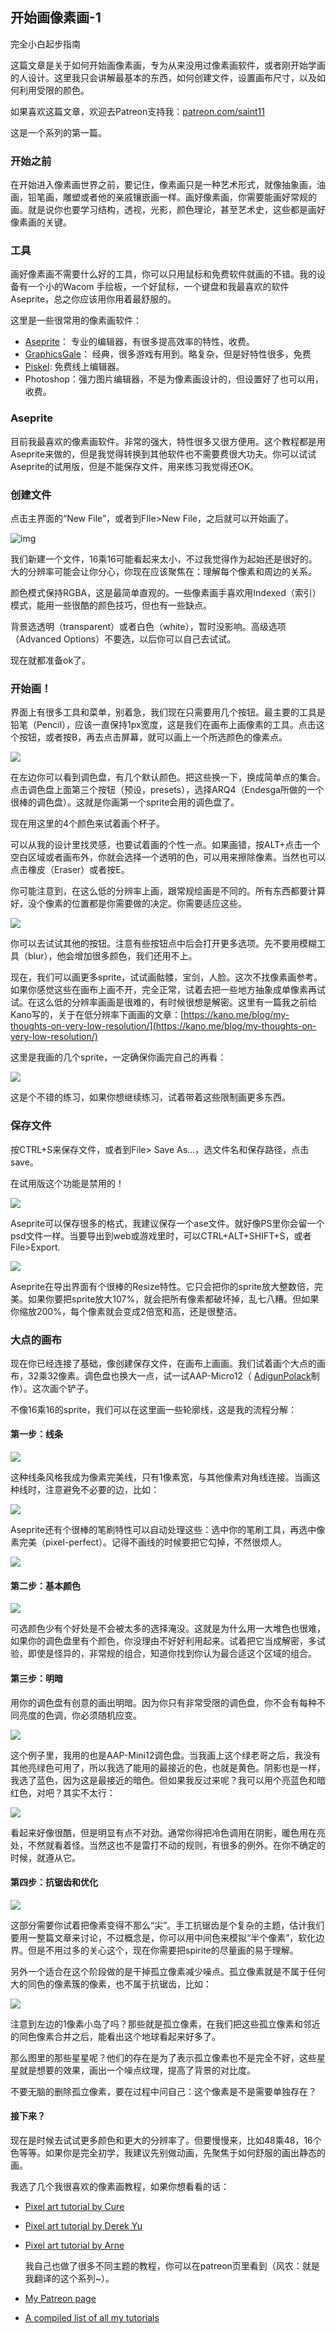## 开始画像素画-1

  完全小白起步指南

  这篇文章是关于如何开始画像素画，专为从来没用过像素画软件，或者刚开始学画的人设计。这里我只会讲解最基本的东西，如何创建文件，设置画布尺寸，以及如何利用受限的颜色。

  如果喜欢这篇文章，欢迎去Patreon支持我：[patreon.com/saint11](patreon.com/saint11)

  这是一个系列的第一篇。

### 开始之前

  在开始进入像素画世界之前，要记住，像素画只是一种艺术形式，就像抽象画，油画，铅笔画，雕塑或者他的亲戚镶嵌画一样。画好像素画，你需要能画好常规的画。就是说你也要学习结构，透视，光影，颜色理论，甚至艺术史，这些都是画好像素画的关键。

### 工具

  画好像素画不需要什么好的工具，你可以只用鼠标和免费软件就画的不错。我的设备有一个小的Wacom 手绘板，一个好鼠标，一个键盘和我最喜欢的软件Aseprite，总之你应该用你用着最舒服的。

  这里是一些很常用的像素画软件：

* [Aseprite](https://www.aseprite.org/)： 专业的编辑器，有很多提高效率的特性，收费。
* [GraphicsGale](https://graphicsgale.com/us/)： 经典，很多游戏有用到。略复杂，但是好特性很多，免费
* [Piskel](https://www.piskelapp.com/): 免费线上编辑器。
* Photoshop：强力图片编辑器，不是为像素画设计的，但设置好了也可以用，收费。

### Aseprite

  目前我最喜欢的像素画软件。非常的强大，特性很多又很方便用。这个教程都是用Aseprite来做的，但是我觉得转换到其他软件也不需要费很大功夫。你可以试试Aseprite的试用版，但是不能保存文件，用来练习我觉得还OK。

### 创建文件

  点击主界面的“New File”，或者到FIle>New File，之后就可以开始画了。

![img](assets/tutorials/t82/New_Sprite.png)

  我们新建一个文件，16乘16可能看起来太小，不过我觉得作为起始还是很好的。大的分辨率可能会让你分心，你现在应该聚焦在：理解每个像素和周边的关系。

  颜色模式保持RGBA，这是最简单直观的。一些像素画手喜欢用Indexed（索引）模式，能用一些很酷的颜色技巧，但也有一些缺点。

  背景选透明（transparent）或者白色（white），暂时没影响。高级选项（Advanced Options）不要选，以后你可以自己去试试。

  现在就都准备ok了。

### 开始画！

  界面上有很多工具和菜单，别着急，我们现在只需要用几个按钮。最主要的工具是铅笔（Pencil），应该一直保持1px宽度，这是我们在画布上画像素的工具。点击这个按钮，或者按B，再去点击屏幕，就可以画上一个所选颜色的像素点。

![](assets/tutorials/t82/workspace.png)

  在左边你可以看到调色盘，有几个默认颜色。把这些换一下，换成简单点的集合。点击调色盘上面第三个按钮（预设，presets），选择ARQ4（Endesga所做的一个很棒的调色盘）。这就是你画第一个sprite会用的调色盘了。

  现在用这里的4个颜色来试着画个杯子。

  可以从我的设计里找灵感，也要试着画的个性一点。如果画错，按ALT+点击一个空白区域或者画布外，你就会选择一个透明的色，可以用来擦除像素。当然也可以点击橡皮（Eraser）或者按E。

  你可能注意到，在这么低的分辨率上画，跟常规绘画是不同的。所有东西都要计算好，没个像素的位置都是你需要做的决定。你需要适应这些。

![](assets/tutorials/t82/Fill_Tool.png)

  你可以去试试其他的按钮。注意有些按钮点中后会打开更多选项。先不要用模糊工具（blur），他会增加很多颜色，我们还用不上。

  现在，我们可以画更多sprite，试试画骷髅，宝剑，人脸。这次不找像素画参考。如果你感觉这些在画布上画不开，完全正常，试着去把一些地方抽象成单像素再试试。在这么低的分辨率画画是很难的，有时候很想是解密。这里有一篇我之前给Kano写的，关于在低分辨率下画画的文章：[https://kano.me/blog/my-thoughts-on-very-low-resolution/](https://kano.me/blog/my-thoughts-on-very-low-resolution/)

  这里是我画的几个sprite，一定确保你画完自己的再看：

![](assets/tutorials/t82/skull.png)

  这是个不错的练习，如果你想继续练习，试着带着这些限制画更多东西。

### 保存文件

  按CTRL+S来保存文件，或者到File> Save As...，选文件名和保存路径，点击save。

  在试用版这个功能是禁用的！



![](assets/tutorials/t82/export.png)

  Aseprite可以保存很多的格式，我建议保存一个ase文件。就好像PS里你会留一个psd文件一样。当要导出到web或游戏里时，可以CTRL+ALT+SHIFT+S，或者File>Export.

![](assets/tutorials/t82/resize.png)



  Aseprite在导出界面有个很棒的Resize特性。它只会把你的sprite放大整数倍，完美。如果你要把sprite放大107%，就会把所有像素都破坏掉，乱七八糟。但如果你缩放200%，每个像素就会变成2倍宽和高，还是很整洁。

### 大点的画布

  现在你已经连接了基础，像创建保存文件，在画布上画画。我们试着画个大点的画布，32乘32像素。调色盘也换大一点，试一试AAP-Micro12（ [AdigunPolack](https://twitter.com/AdigunPolack)制作）。这次画个铲子。

  不像16乘16的sprite，我们可以在这里画一些轮廓线，这是我的流程分解：

#### 第一步：线条

![](assets/tutorials/t82/step1.png)

  这种线条风格我成为像素完美线，只有1像素宽，与其他像素对角线连接。当画这种线时，注意避免不必要的边，比如：

![](assets/tutorials/t82/unintentional.png)

  Aseprite还有个很棒的笔刷特性可以自动处理这些：选中你的笔刷工具，再选中像素完美（pixel-perfect）。记得不画线的时候要把它勾掉，不然很烦人。

![](assets/tutorials/t82/pixel-perfect.png)

#### 第二步：基本颜色

![](assets/tutorials/t82/step2.png)

  可选颜色少有个好处是不会被太多的选择淹没。这就是为什么用一大堆色也很难，如果你的调色盘里有个颜色，你没理由不好好利用起来。试着把它当成解密，多试验，即使是怪异的，非常规的组合，知道你找到你认为最合适这个区域的组合。

#### 第三步：明暗

  用你的调色盘有创意的画出明暗。因为你只有非常受限的调色盘，你不会有每种不同亮度的色调，你必须随机应变。

![](assets/tutorials/t82/用不同的色调画阴影.png)



  这个例子里，我用的也是AAP-Mini12调色盘。当我画上这个绿老哥之后，我没有其他亮绿色可用了，所以我选了能用的最接近的色，也就是黄色。阴影也是一样，我选了蓝色，因为这是最接近的暗色。但如果我反过来呢？我可以用个亮蓝色和暗红色，对吧？其实不太行：

![](assets/tutorials/t82/反色阴影.png)

  看起来好像很酷，但是明显有点不对劲。通常你得把冷色调用在阴影，暖色用在亮处，不然就看着怪。当然这也不是雷打不动的规则，有很多的例外。在你不确定的时候，就遵从它。

#### 第四步：抗锯齿和优化

![](assets/tutorials/t82/step4.png)

  这部分需要你试着把像素变得不那么“尖”。手工抗锯齿是个复杂的主题，估计我们要用一整篇文章来讨论，不过概念是，你可以用中间色来模拟“半个像素”，软化边界。但是不用过多的关心这个，现在你需要把spirite的尽量画的易于理解。

  另外一个适合在这个阶段做的是干掉孤立像素减少噪点。孤立像素就是不属于任何大的同色的像素簇的像素，也不属于抗锯齿，比如：

![](assets/tutorials/t82/orphan.png)

  注意到左边的1像素小岛了吗？那些就是孤立像素，在我们把这些孤立像素和邻近的同色像素合并之后，能看出这个地球看起来好多了。

  那么图里的那些星星呢？他们的存在是为了表示孤立像素也不是完全不好，这些星星就是想要的效果，画出一个噪点纹理，提高了背景的对比度。

  不要无脑的删除孤立像素，要在过程中问自己：这个像素是不是需要单独存在？

#### 接下来？

  现在是时候去试试更多颜色和更大的分辨率了。但要慢慢来，比如48乘48，16个色等等。如果你是完全初学，我建议先别做动画，先聚焦于如何舒服的画出静态的画。

  我选了几个我很喜欢的像素画教程，如果你想看看的话：

- [Pixel art tutorial by Cure](http://pixeljoint.com/forum/forum_posts.asp?TID=11299&PID=139318#139318)
- [Pixel art tutorial by Derek Yu](http://makegames.tumblr.com/post/42648699708/pixel-art-tutorial)
- [Pixel art tutorial by Arne](https://androidarts.com/pixtut/pixelart.htm)

  我自己也做了很多不同主题的教程，你可以在patreon页里看到（风农：就是我翻译的这个系列~）。

- [My Patreon page](https://www.patreon.com/saint11)
- [A compiled list of all my tutorials](http://blog.studiominiboss.com/pixelart)